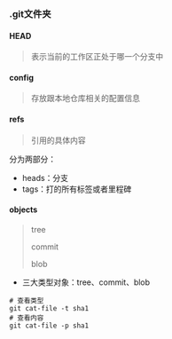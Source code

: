 ### .git文件夹

#### HEAD

> 表示当前的工作区正处于哪一个分支中

#### config

>存放跟本地仓库相关的配置信息

#### refs

> 引用的具体内容

分为两部分：

* heads：分支
* tags：打的所有标签或者里程碑

#### objects

>tree
>
>commit
>
>blob

* 三大类型对象：tree、commit、blob

```shell
# 查看类型
git cat-file -t sha1
# 查看内容
git cat-file -p sha1
```

